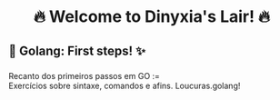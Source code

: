 <h1 align="center">🔥 Welcome to Dinyxia's Lair! 🔥</h1>

###

<h2 align="left">🐣 Golang: First steps! ✨</h2>

###
<p align="left">Recanto dos primeiros passos em GO :=<br>
Exercícios sobre sintaxe, comandos e afins.
Loucuras.golang!


###
